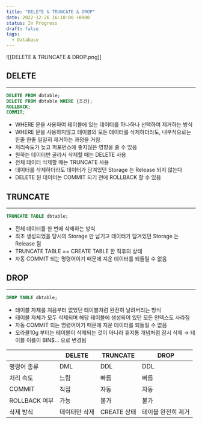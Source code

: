 ```yaml
---
title: "DELETE & TRUNCATE & DROP"
date: 2022-12-26 16:10:00 +0900
status: In Progress
draft: false
tags:
  - Database
---
```


![[DELETE & TRUNCATE & DROP.png]]

## DELETE

---

```sql
DELETE FROM dbtable;
DELETE FROM dbtable WHERE {조건};
ROLLBACK;
COMMIT;
```

- WHERE 문을 사용하여 테이블에 있는 데이터를 하나하나 선택하여 제거하는 방식
- WHERE 문을 사용하지않고 테이블의 모든 데이터를 삭제하더라도, 내부적으로는 한줄 한줄 일일히 제거하는 과정을 거침
- 처리속도가 늦고 퍼포먼스에 좋지않은 영향을 줄 수 있음
- 원하는 데이터만 골라서 삭제할 때는 DELETE 사용
- 전체 데이터 삭제할 때는 TRUNCATE 사용
- 데이터를 삭제하더라도 데이터가 담겨있던 Storage 는 Release 되지 않는다
- DELETE 된 데이터는 COMMIT 되기 전에 ROLLBACK 할 수 있음

## TRUNCATE

---

```sql
TRUNCATE TABLE dbtable;
```

- 전체 데이터를 한 번에 삭제하는 방식
- 최초 생성되었을 당시의 Storage 만 남기고 데이터가 담겨있던 Storage 는 Release 됨
- TRUNCATE TABLE == CREATE TABLE 한 직후의 상태
- 자동 COMMIT 되는 명령어이기 때문에 지운 데이터를 되돌릴 수 없음

## DROP

---

```sql
DROP TABLE dbtable;
```

- 테이블 자체를 처음부터 없었던 테이블처럼 완전히 날려버리는 방식
- 테이블 자체가 모두 삭제되며 해당 테이블에 생성되어 있던 모든 인덱스도 사라짐
- 자동 COMMIT 되는 명령어이기 때문에 지운 데이터를 되돌릴 수 없음
- 오라클10g 부터는 테이블이 삭제되는 것이 아니라 휴지통 개념처럼 잠시 삭제 → 테이블 이름이 BIN$… 으로 변경됨

|               | DELETE        | TRUNCATE    | DROP               |
| ------------- | ------------- | ----------- | ------------------ |
| 명령어 종류   | DML           | DDL         | DDL                |
| 처리 속도     | 느림          | 빠름        | 빠름               |
| COMMIT        | 직접          | 자동        | 자동               |
| ROLLBACK 여부 | 가능          | 불가        | 불가               |
| 삭제 방식     | 데이터만 삭제 | CREATE 상태 | 테이블 완전히 제거 |
